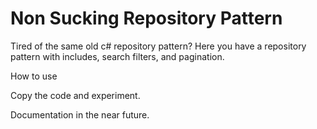 # Non Sucking Repository Pattern

Tired of the same old c# repository pattern? Here you have a repository pattern with includes, search filters, and pagination.

How to use

Copy the code and experiment.

Documentation in the near future.
